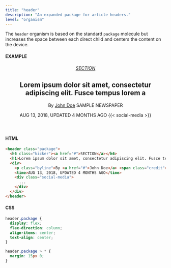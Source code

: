 ```yaml
---
title: "header"
description: "An expanded package for article headers."
level: "organism"
---
```


The `header` organism is based on the standard `package` molecule but increases the space between each direct child and centers the content on the device.

#### EXAMPLE
<article class="example">
  <header class="package">
    <h6 class="kicker"><a href="#">SECTION</a></h6>
    <h1>Lorem ipsum dolor sit amet, consectetur adipiscing elit. Fusce tempus lorem a</h1>
    <div>
      <p class="byline">By <a href="#">John Doe</a> <span class="credit">SAMPLE NEWSPAPER</span></p>
      <time>AUG 13, 2018, UPDATED 4 MONTHS AGO</time>
      {{< social-media >}}
    </div>
  </header>
</article>

#### HTML
```html
<header class="package">
  <h6 class="kicker"><a href="#">SECTION</a></h6>
  <h1>Lorem ipsum dolor sit amet, consectetur adipiscing elit. Fusce tempus lorem a</h1>
  <div>
    <p class="byline">By <a href="#">John Doe</a> <span class="credit">SAMPLE NEWSPAPER</span></p>
    <time>AUG 13, 2018, UPDATED 4 MONTHS AGO</time>
    <div class="social-media">
      ...
    </div>
  </div>
</header>
```

#### CSS 
```css
header.package {
  display: flex;
  flex-direction: column;
  align-items: center;
  text-align: center;
}

header.package > * {
  margin: 15px 0;
}
```
